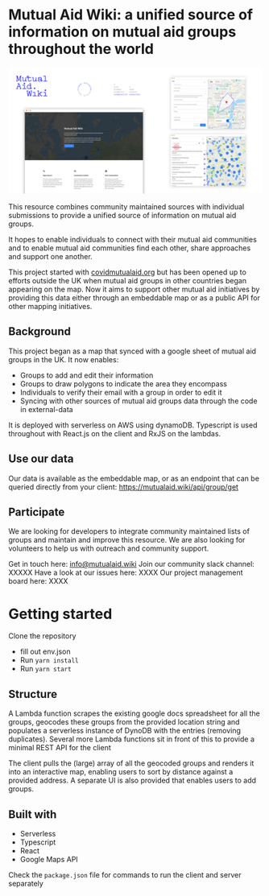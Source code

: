 # Mutual Aid Wiki: a unified source of information on mutual aid groups throughout the world

![Image of several panes displaying the user interface of the map](preview.png?raw=true 'Preview Image')

This resource combines community maintained sources with individual submissions to provide a unified source of information on mutual aid groups.

It hopes to enable individuals to connect with their mutual aid communities and to enable mutual aid communities find each other, share approaches and support one another.

This project started with [covidmutualaid.org](http://covidmutualaid.org/) but has been opened up to efforts outside the UK when mutual aid groups in other countries began appearing on the map. Now it aims to support other mutual aid initiatives by providing this data either through an embeddable map or as a public API for other mapping initiatives.

## Background

This project began as a map that synced with a google sheet of mutual aid groups in the UK. It now enables:

- Groups to add and edit their information
- Groups to draw polygons to indicate the area they encompass
- Individuals to verify their email with a group in order to edit it
- Syncing with other sources of mutual aid groups data through the code in external-data

It is deployed with serverless on AWS using dynamoDB. Typescript is used throughout with React.js on the client and RxJS on the lambdas.

## Use our data

Our data is available as the embeddable map, or as an endpoint that can be queried directly from your client: https://mutualaid.wiki/api/group/get

## Participate

We are looking for developers to integrate community maintained lists of groups and maintain and improve this resource. We are also looking for volunteers to help us with outreach and community support.

Get in touch here: info@mutualaid.wiki
Join our community slack channel: XXXXX
Have a look at our issues here: XXXX
Our project management board here: XXXX

# Getting started

Clone the repository

- fill out env.json
- Run `yarn install`
- Run `yarn start`

## Structure

A Lambda function scrapes the existing google docs spreadsheet for all the groups, geocodes these groups from the provided location string and populates a serverless instance of DynoDB with the entries (removing duplicates). Several more Lambda functions sit in front of this to provide a minimal REST API for the client

The client pulls the (large) array of all the geocoded groups and renders it into an interactive map, enabling users to sort by distance against a provided address. A separate UI is also provided that enables users to add groups.

## Built with

- Serverless
- Typescript
- React
- Google Maps API

Check the `package.json` file for commands to run the client and server separately
